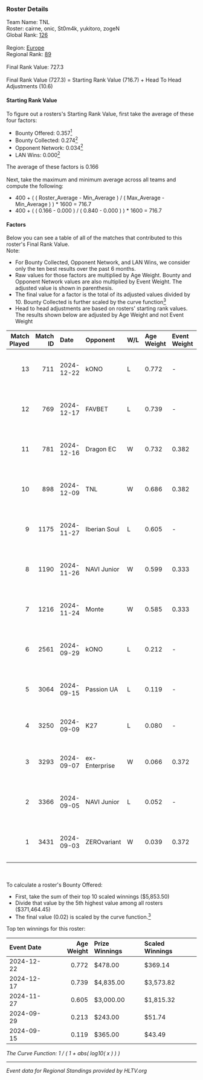 ### Roster Details<br />
Team Name: TNL<br />
Roster: cairne, onic, St0m4k, yukitoro, zogeN<br />
Global Rank: [126](../../standings_global_2025_02_24.md)<br />
<br />
Region: [Europe]( ../../standings_europe_2025_02_24.md)<br />
Regional Rank: [89]( ../../standings_europe_2025_02_24.md)<br />
<br />
Final Rank Value:  727.3<br />
<br />
Final Rank Value (727.3) = Starting Rank Value (716.7) + Head To Head Adjustments (10.6)<br />

#### Starting Rank Value<br />
To figure out a rosters's Starting Rank Value, first take the average of these four factors:<br />
- Bounty Offered: 0.357[<sup>1</sup>](#table2)
- Bounty Collected: 0.274[<sup>2</sup>](#table1)
- Opponent Network: 0.034[<sup>2</sup>](#table1)
- LAN Wins: 0.000[<sup>2</sup>](#table1)

The average of these factors is 0.166<br />
<br />
Next, take the maximum and minimum average across all teams and compute the following:<br />
- 400 + ( ( Roster_Average - Min_Average ) / ( Max_Average - Min_Average ) ) * 1600 = 716.7
- 400 + ( ( 0.166 - 0.000 ) / ( 0.840 - 0.000 ) ) * 1600 = 716.7


#### Factors<br />
Below you can see a table of all of the matches that contributed to this roster's Final Rank Value.<br />
Note:<br />

- For Bounty Collected, Opponent Network, and LAN Wins, we consider only the ten best results over the past 6 months.
- Raw values for those factors are multiplied by Age Weight. Bounty and Opponent Network values are also multiplied by Event Weight. The adjusted value is shown in parenthesis.
- The final value for a factor is the total of its adjusted values divided by 10. Bounty Collected is further scaled by the curve function[<sup>3</sup>](#curveFunction)
- Head to head adjustments are based on rosters' starting rank values. The results shown below are adjusted by Age Weight and not Event Weight
<span id="table1"></span><br />


| Match Played | Match ID | Date       | Opponent      | W/L | Age Weight | Event Weight | Bounty Collected | Opponent Network | LAN Wins  | H2H Adj. | Roster                                 |
| -: | -: | :- | :- | :- | :- | :- | :- | :- | :- | -: | :- |
|           13 |      711 | 2024-12-22 | kONO          | L   | 0.772      | -            | -                | -                | -         |   -11.22 | cairne, onic, St0m4k, yukitoro, zogeN  |
|           12 |      769 | 2024-12-17 | FAVBET        | L   | 0.739      | -            | -                | -                | -         |    -9.61 | cairne, onic, St0m4k, yukitoro, zogeN  |
|           11 |      781 | 2024-12-16 | Dragon EC     | W   | 0.732      | 0.382        | 0.005 (0.001)    | 0.039 (0.011)    | 0 (0.000) |     8.26 | cairne, onic, St0m4k, yukitoro, zogeN  |
|           10 |      898 | 2024-12-09 | TNL           | W   | 0.686      | 0.382        | 0.002 (0.001)    | 0.119 (0.031)    | 0 (0.000) |     7.79 | cairne, onic, St0m4k, yukitoro, zogeN  |
|            9 |     1175 | 2024-11-27 | Iberian Soul  | L   | 0.605      | -            | -                | -                | -         |    -7.46 | cairne, onic, St0m4k, yukitoro, zogeN  |
|            8 |     1190 | 2024-11-26 | NAVI Junior   | W   | 0.599      | 0.333        | 0.088 (0.018)    | 1.000 (0.200)    | 0 (0.000) |    15.23 | cairne, onic, St0m4k, yukitoro, zogeN  |
|            7 |     1216 | 2024-11-24 | Monte         | W   | 0.585      | 0.333        | 0.015 (0.003)    | 0.502 (0.098)    | 0 (0.000) |    11.35 | cairne, onic, St0m4k, yukitoro, zogeN  |
|            6 |     2561 | 2024-09-29 | kONO          | L   | 0.212      | -            | -                | -                | -         |    -2.60 | cairne, Ganginho, onic, St0m4k, zogeN  |
|            5 |     3064 | 2024-09-15 | Passion UA    | L   | 0.119      | -            | -                | -                | -         |    -0.67 | cairne, Ganginho, onic, St0m4k, zogeN  |
|            4 |     3250 | 2024-09-09 | K27           | L   | 0.080      | -            | -                | -                | -         |    -1.30 | Ganginho, jR, onic, St0m4k, zogeN      |
|            3 |     3293 | 2024-09-07 | ex-Enterprise | W   | 0.066      | 0.372        | 0.003 (0.000)    | 0.076 (0.002)    | 0 (0.000) |     1.04 | Ganginho, onic, remorse, St0m4k, zogeN |
|            2 |     3366 | 2024-09-05 | NAVI Junior   | L   | 0.052      | -            | -                | -                | -         |    -0.35 | Ganginho, onic, remorse, St0m4k, zogeN |
|            1 |     3431 | 2024-09-03 | ZEROvariant   | W   | 0.039      | 0.372        | 0.000 (0.000)    | 0.000 (0.000)    | 0 (0.000) |     0.18 | Ganginho, onic, remorse, St0m4k, zogeN |

<br />
<span id="table2"></span><br />
To calculate a roster's Bounty Offered:<br />

- First, take the sum of their top 10 scaled winnings ($5,853.50)
- Divide that value by the 5th highest value among all rosters ($371,464.45)
- The final value (0.02) is scaled by the curve function.[<sup>3</sup>](#curveFunction)

Top ten winnings for this roster:<br />

| Event Date | Age Weight | Prize Winnings | Scaled Winnings |
| :- | -: | :- | :- |
| 2024-12-22 |      0.772 | $478.00        | $369.14         |
| 2024-12-17 |      0.739 | $4,835.00      | $3,573.82       |
| 2024-11-27 |      0.605 | $3,000.00      | $1,815.32       |
| 2024-09-29 |      0.213 | $243.00        | $51.74          |
| 2024-09-15 |      0.119 | $365.00        | $43.49          |


<span id="curveFunction"></span>_The Curve Function: 1 / ( 1 + abs( log10( x ) ) )_<br />

---
_Event data for Regional Standings provided by HLTV.org_<br />
